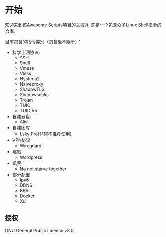 # 开始

欢迎来到该Awesome Scripts项目的文档页, 这是一个包含众多Linux Shell指令的仓库.

目前包含的指令类别（包含但不限于）：

- 科学上网协议:
    - SSH
    - Snell
    - Vmess
    - Vless
    - Hysteria2
    - Naiveproxy
    - ShadowTLS
    - Shadowsocks
    - Trojan
    - TUIC
    - TUIC V5
- 自建云盘: 
    - Alist
- 自建图库
    - Lsky Pro(非常不推荐使用)
- VPN协议
    - Wireguard
- 建站
    - Wordpress
- 饥荒
    - No not starve together
- 部分配置
    - Ipv6
    - DDNS
    - BBR
    - Docker
    - Xui


## 授权

GNU General Public License v3.0